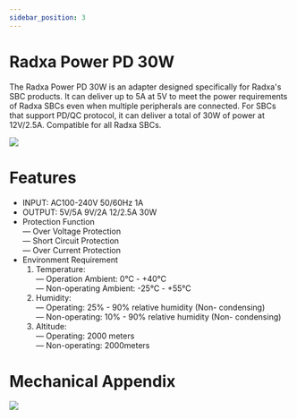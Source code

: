 ```yaml
---
sidebar_position: 3
---
```


# Radxa Power PD 30W

The Radxa Power PD 30W is an adapter designed specifically for Radxa's SBC products. It can deliver up to 5A at 5V to meet the power requirements of Radxa SBCs even when multiple peripherals are connected. For SBCs that support PD/QC protocol, it can deliver a total of 30W of power at 12V/2.5A. Compatible for all Radxa SBCs.

![](/img/accessories/power-pd-30w-2.webp)

# Features

- INPUT: AC100-240V 50/60Hz 1A
- OUTPUT: 5V/5A 9V/2A 12/2.5A 30W
- Protection Function  
   — Over Voltage Protection  
   — Short Circuit Protection  
   — Over Current Protection
- Environment Requirement
  1. Temperature:  
     — Operation Ambient: 0℃ - +40℃  
     — Non-operating Ambient: -25℃ - +55℃
  2. Humidity:  
     — Operating: 25% - 90% relative humidity (Non- condensing)  
     — Non-operating: 10% - 90% relative humidity (Non- condensing)
  3. Altitude:  
     — Operating: 2000 meters  
     — Non-operating: 2000meters

# Mechanical Appendix

![](/img/accessories/power-pd-30w-mechanical.webp)

